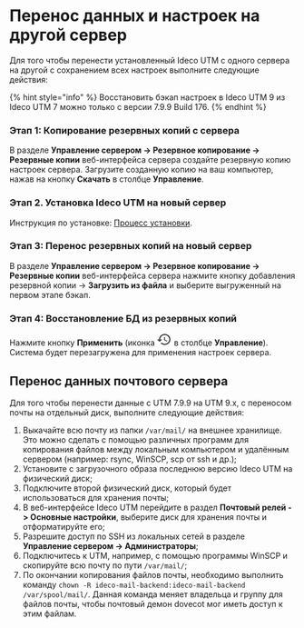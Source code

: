 # Перенос данных и настроек на другой сервер

Для того чтобы перенести установленный Ideco UTM с одного сервера на другой с сохранением всех настроек выполните следующие действия:

{% hint style="info" %}
Восстановить бэкап настроек в Ideco UTM 9 из Ideco UTM 7 можно только с версии 7.9.9 Build 176.
{% endhint %}

### Этап 1: Копирование резервных копий с сервера

В разделе **Управление сервером -> Резервное копирование -> Резервные копии** веб-интерфейса сервера создайте резервную копию настроек сервера. Загрузите созданную копию на ваш компьютер, нажав на кнопку **Скачать** в столбце **Управление**.

### Этап 2. Установка Ideco UTM на новый сервер

Инструкция по установке: [Процесс установки](../../installation/installation-process.md).

### Этап 3: Перенос резервных копий на новый сервер

В разделе **Управление сервером -> Резервное копирование -> Резервные копии** веб-интерфейса сервера нажмите кнопку добавления резервной копии -> **Загрузить из файла** и выберите выгруженный на первом этапе бэкап.

### Этап 4: Восстановление БД из резервных копий

Нажмите кнопку **Применить** (иконка ![manage-backup.png](../../.gitbook/assets/manage-backup.png) в столбце **Управление**). Система будет перезагружена для применения настроек сервера.

## Перенос данных почтового сервера

Для того чтобы перенести данные с UTM 7.9.9 на UTM 9.x, с переносом почты на отдельный диск, выполните следующие действия:

1. Выкачайте всю почту из папки `/var/mail/` на внешнее хранилище. Это можно сделать с помощью различных программ для копирования файлов между локальным компьютером и удалённым сервером (например: rsync, WinSCP, scp от ssh и др.);
2. Установите с загрузочного образа последнюю версию Ideco UTM на физический диск;
3. Подключите второй физический диск, который будет использоваться для хранения почты;
4. В веб-интерфейсе Ideco UTM перейдите в раздел **Почтовый релей -> Основные настройки**, выберите диск для хранения почты и отформатируйте его;
5. Разрешите доступ по SSH из локальных сетей в разделе **Управление сервером -> Администраторы**;
6. Подключитесь к UTM, например, с помощью программы WinSCP и скопируйте всю почту по пути `/var/mail/`;
7. По окончании копирования файлов почты, необходимо выполнить команду `chown -R ideco-mail-backend:ideco-mail-backend /var/spool/mail/`. Данная команда меняет владельца и группу для файлов почты, чтобы почтовый демон dovecot мог иметь доступ к этим файлам.
